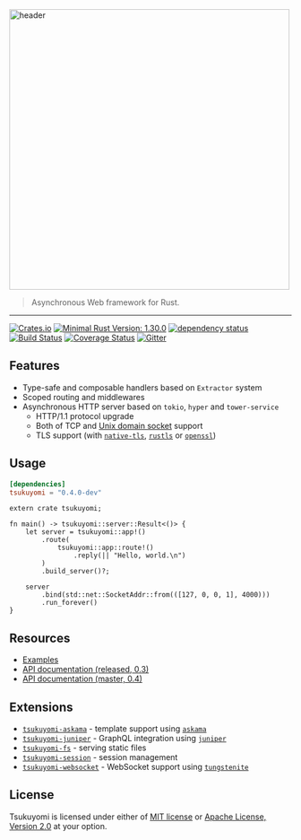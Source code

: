 <img src="https://tsukuyomi-rs.github.io/images/tsukuyomi-header.png" alt="header" width="500" />

> Asynchronous Web framework for Rust.

---

[![Crates.io][crates-io-badge]][crates-io]
[![Minimal Rust Version: 1.30.0][rust-version-badge]][rust-version]
[![dependency status][deps-rs-badge]][deps-rs]
[![Build Status][azure-pipelines-badge]][azure-pipelines]
[![Coverage Status][codecov-badge]][codecov]
[![Gitter][gitter-badge]][gitter]

## Features

* Type-safe and composable handlers based on `Extractor` system
* Scoped routing and middlewares
* Asynchronous HTTP server based on `tokio`, `hyper` and `tower-service`
  - HTTP/1.1 protocol upgrade
  - Both of TCP and [Unix domain socket](./examples/unix-socket) support
  - TLS support (with [`native-tls`](./examples/native-tls), [`rustls`](./examples/rustls) or [`openssl`](./examples/openssl))

## Usage

```toml
[dependencies]
tsukuyomi = "0.4.0-dev"
```

```rust,no_run
extern crate tsukuyomi;

fn main() -> tsukuyomi::server::Result<()> {
    let server = tsukuyomi::app!()
        .route(
            tsukuyomi::app::route!()
                .reply(|| "Hello, world.\n")
        )
        .build_server()?;

    server
        .bind(std::net::SocketAddr::from(([127, 0, 0, 1], 4000)))
        .run_forever()
}
```

## Resources

* [Examples](./examples)
* [API documentation (released, 0.3)][docs-rs]
* [API documentation (master, 0.4)][master-doc]

## Extensions

- [`tsukuyomi-askama`] - template support using [`askama`]
- [`tsukuyomi-juniper`] - GraphQL integration using [`juniper`]
- [`tsukuyomi-fs`] - serving static files
- [`tsukuyomi-session`] - session management
- [`tsukuyomi-websocket`] - WebSocket support using [`tungstenite`]

## License
Tsukuyomi is licensed under either of [MIT license](LICENSE-MIT) or [Apache License, Version 2.0](LICENSE-APACHE) at your option.

<!-- links -->

[crates-io]: https://crates.io/crates/tsukuyomi
[docs-rs]: https://docs.rs/tsukuyomi
[rust-version]: https://www.rust-lang.org
[master-doc]: https://tsukuyomi-rs.github.io/tsukuyomi
[gitter]: https://gitter.im/ubnt-intrepid/tsukuyomi
[examples]: https://github.com/tsukuyomi-rs/examples
[deps-rs]: https://deps.rs/crate/tsukuyomi/0.4.0-dev
[azure-pipelines]: https://dev.azure.com/tsukuyomi-rs/tsukuyomi-rs/_build/latest?definitionId=1
[codecov]: https://codecov.io/gh/tsukuyomi-rs/tsukuyomi

[crates-io-badge]: https://img.shields.io/crates/v/tsukuyomi.svg
[rust-version-badge]: https://img.shields.io/badge/rustc-1.30.0+-lightgray.svg
[gitter-badge]: https://badges.gitter.im/ubnt-intrepid/tsukuyomi.svg
[deps-rs-badge]: https://deps.rs/crate/tsukuyomi/0.4.0-dev/status.svg
[azure-pipelines-badge]: https://dev.azure.com/tsukuyomi-rs/tsukuyomi-rs/_apis/build/status/tsukuyomi-rs.tsukuyomi
[codecov-badge]: https://codecov.io/gh/tsukuyomi-rs/tsukuyomi/branch/master/graph/badge.svg

[`askama`]: https://github.com/djc/askama
[`juniper`]: https://github.com/graphql-rust/juniper
[`tungstenite`]: https://github.com/snapview/tungstenite-rs

[`tsukuyomi-askama`]: ./tsukuyomi-askama
[`tsukuyomi-juniper`]: ./tsukuyomi-juniper
[`tsukuyomi-fs`]: ./tsukuyomi-fs
[`tsukuyomi-session`]: ./tsukuyomi-session
[`tsukuyomi-websocket`]: ./tsukuyomi-websocket
